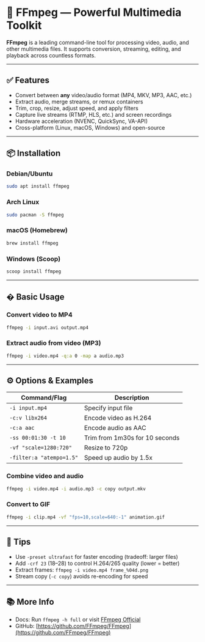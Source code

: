 # 🎯 **FFmpeg — Powerful Multimedia Toolkit**  

**FFmpeg** is a leading command-line tool for processing video, audio, and other multimedia files. It supports conversion, streaming, editing, and playback across countless formats.  

---

## ✅ Features  
- Convert between **any** video/audio format (MP4, MKV, MP3, AAC, etc.)  
- Extract audio, merge streams, or remux containers  
- Trim, crop, resize, adjust speed, and apply filters  
- Capture live streams (RTMP, HLS, etc.) and screen recordings  
- Hardware acceleration (NVENC, QuickSync, VA-API)  
- Cross-platform (Linux, macOS, Windows) and open-source  

---

## 📦 Installation  

### Debian/Ubuntu  
```bash  
sudo apt install ffmpeg  
```  

### Arch Linux  
```bash  
sudo pacman -S ffmpeg  
```  

### macOS (Homebrew)  
```bash  
brew install ffmpeg  
```  

### Windows (Scoop)  
```bash  
scoop install ffmpeg  
```  

---

## � Basic Usage  

### Convert video to MP4  
```bash  
ffmpeg -i input.avi output.mp4  
```  

### Extract audio from video (MP3)  
```bash  
ffmpeg -i video.mp4 -q:a 0 -map a audio.mp3  
```  

---

## ⚙️ Options & Examples  

| Command/Flag            | Description                                  |  
|-------------------------|----------------------------------------------|  
| `-i input.mp4`          | Specify input file                           |  
| `-c:v libx264`          | Encode video as H.264                        |  
| `-c:a aac`              | Encode audio as AAC                          |  
| `-ss 00:01:30 -t 10`    | Trim from 1m30s for 10 seconds               |  
| `-vf "scale=1280:720"`  | Resize to 720p                               |  
| `-filter:a "atempo=1.5"`| Speed up audio by 1.5x                       |  

### Combine video and audio  
```bash  
ffmpeg -i video.mp4 -i audio.mp3 -c copy output.mkv  
```  

### Convert to GIF  
```bash  
ffmpeg -i clip.mp4 -vf "fps=10,scale=640:-1" animation.gif  
```  

---

## 🧩 Tips  
- Use `-preset ultrafast` for faster encoding (tradeoff: larger files)  
- Add `-crf 23` (18–28) to control H.264/265 quality (lower = better)  
- Extract frames: `ffmpeg -i video.mp4 frame_%04d.png`  
- Stream copy (`-c copy`) avoids re-encoding for speed  

---

## 📚 More Info  
- Docs: Run `ffmpeg -h full` or visit [FFmpeg Official](https://ffmpeg.org/documentation.html)  
- GitHub: [https://github.com/FFmpeg/FFmpeg](https://github.com/FFmpeg/FFmpeg)  
